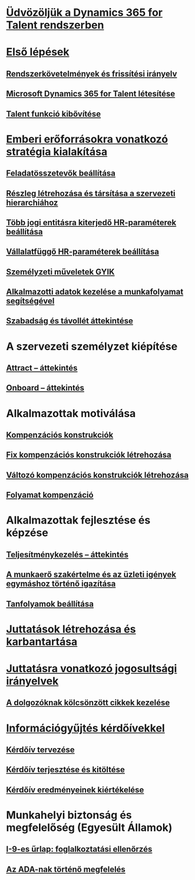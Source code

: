 # [Üdvözöljük a Dynamics 365 for Talent rendszerben](index.md)

# [Első lépések](talent-get-started.md)
## [Rendszerkövetelmények és frissítési irányelv](talent-versions-update-policy.md)
## [Microsoft Dynamics 365 for Talent létesítése](provisioning-talent.md)
## [Talent funkció kibővítése](extend-talent-functionality.md)

# [Emberi erőforrásokra vonatkozó stratégia kialakítása](departments-jobs-positions.md)
## [Feladatösszetevők beállítása](create-job.md)
## [Részleg létrehozása és társítása a szervezeti hierarchiához](create-department-add-department-hierarchy.md)
## [Több jogi entitásra kiterjedő HR-paraméterek beállítása](set-up-hr-parameters-across-legal-entities.md)
## [Vállalatfüggő HR-paraméterek beállítása](set-up-company-specific-hr-parameters.md)
## [Személyzeti műveletek GYIK](personnel-actions-faq.md)
## [Alkalmazotti adatok kezelése a munkafolyamat segítségével](workflow-manage-employee-information.md)
## [Szabadság és távollét áttekintése](leave-absence-overview.md)

# A szervezeti személyzet kiépítése
## [Attract – áttekintés](attract-overview.md) 
## [Onboard – áttekintés](create-onboarding-experience.md)

# Alkalmazottak motiválása
## [Kompenzációs konstrukciók](compensation-plans.md)
## [Fix kompenzációs konstrukciók létrehozása](create-fixed-compensation-plans.md)
## [Változó kompenzációs konstrukciók létrehozása](create-variable-compensation-plans.md)
## [Folyamat kompenzáció](process-compensation.md)

# Alkalmazottak fejlesztése és képzése
## [Teljesítménykezelés – áttekintés](performance-management-overview.md)
## [A munkaerő szakértelme és az üzleti igények egymáshoz történő igazítása](skills.md)
## [Tanfolyamok beállítása](courses.md)

# [Juttatások létrehozása és karbantartása](manage-benefit-program.md)
# [Juttatásra vonatkozó jogosultsági irányelvek](benefit-eligibility-policies.md)
## [A dolgozóknak kölcsönzött cikkek kezelése](loan-items.md)

# [Információgyűjtés kérdőívekkel](questionnaires.md)
## [Kérdőív tervezése](design-questionnaires.md)
## [Kérdőív terjesztése és kitöltése](distribute-questionnaires.md)
## [Kérdőív eredményeinek kiértékelése](evaluate-questionnaire-results.md)

# Munkahelyi biztonság és megfelelőség (Egyesült Államok)
## [I-9-es űrlap: foglalkoztatási ellenőrzés](../fin-and-ops/hr/localizations/noam-usa-form-i-9-verification.md)
## [Az ADA-nak történő megfelelés](../fin-and-ops/hr/localizations/noam-usa-comply-ada.md)
